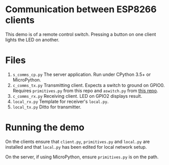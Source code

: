 # Communication between ESP8266 clients

This demo is of a remote control switch. Pressing a button on one client lights
the LED on another.

# Files

 1. `s_comms_cp.py` The server application. Run under CPython 3.5+ or
 MicroPython.
 2. `c_comms_tx.py` Transmitting client. Expects a switch to ground on GPIO0.
 Requires `primitives.py` from this repo and `aswitch.py` from
 [this repo](https://github.com/peterhinch/micropython-async).
 3. `c_comms_rx.py` Receiving client. LED on GPIO2 displays result.
 4. `local_rx.py` Template for receiver's `local.py`.
 5. `local_tx.py` Ditto for transmitter.

# Running the demo

On the clients ensure that `client.py`, `primitives.py` and `local.py` are
installed and that `local.py` has been edited for local network setup.

On the server, if using MicroPython, ensure `primitives.py` is on the path.
